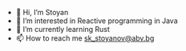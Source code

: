 - 👋 Hi, I’m Stoyan
- 👀 I’m interested in Reactive programming in Java
- 🌱 I’m currently learning Rust
- 📫 How to reach me  sk_stoyanov@abv.bg

<!---
stoyan73/stoyan73 is a ✨ special ✨ repository because its `README.md` (this file) appears on your GitHub profile.
You can click the Preview link to take a look at your changes.
--->
